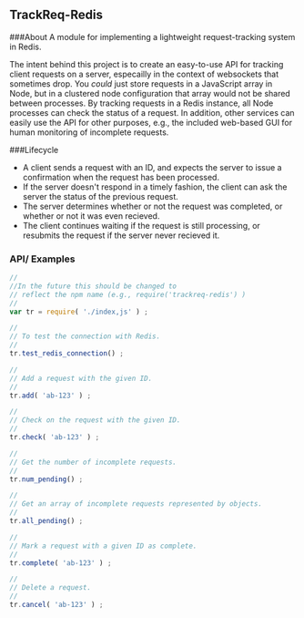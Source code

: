 ## TrackReq-Redis

###About
A module for implementing a lightweight request-tracking system in Redis. 

The intent behind this project is to create an easy-to-use API for tracking client requests on a server, especailly in the context of websockets that sometimes drop. You *could* just store requests in a JavaScript array in Node, but in a clustered node configuration that array would not be shared between processes. By tracking requests in a Redis instance, all Node processes can check the status of a request. In addition, other services can easily use the API for other purposes, e.g., the included web-based GUI for human monitoring of incomplete requests.

###Lifecycle
* A client sends a request with an ID,  and expects the server to issue a confirmation when the request has been processed.
* If the server doesn't respond in a timely fashion, the client can ask the server the status of the previous request.
* The server determines whether or not the request was completed, or whether or not it was even recieved.
* The client continues waiting if the request is still processing, or resubmits the request if the server never recieved it.

### API/ Examples 
```javascript
// 
//In the future this should be changed to 
// reflect the npm name (e.g., require('trackreq-redis') )
// 
var tr = require( './index,js' ) ;

// 
// To test the connection with Redis.
// 
tr.test_redis_connection() ;

// 
// Add a request with the given ID. 
// 
tr.add( 'ab-123' ) ;

// 
// Check on the request with the given ID.
// 
tr.check( 'ab-123' ) ;

// 
// Get the number of incomplete requests.
// 
tr.num_pending() ;

// 
// Get an array of incomplete requests represented by objects.
// 
tr.all_pending() ;

// 
// Mark a request with a given ID as complete.
// 
tr.complete( 'ab-123' ) ;

// 
// Delete a request.
// 
tr.cancel( 'ab-123' ) ;
```


